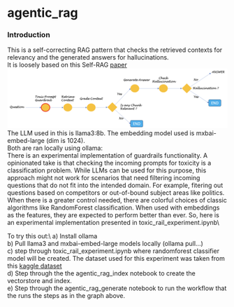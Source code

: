 # agentic_rag

### Introduction
This is a self-correcting RAG pattern that checks the retrieved contexts for relevancy and the generated answers for hallucinations.\
It is loosely based on this Self-RAG [paper](https://arxiv.org/abs/2310.11511)\
<img title="flow"  src="resource/flow.png">\
The LLM used in this is llama3:8b. The embedding model used is mxbai-embed-large (dim is 1024).\
Both are ran locally using ollama:\
There is an experimental implementation of guardrails functionality. A opinionated take is that checking the incoming prompts for toxicity is a classification problem. While LLMs can be used for this purpose, this approach might not work for scenarios that need filtering incoming questions that do not fit into the intended domain. For example, fitering out questions based on competitors or out-of-bound subject areas like politics. When there is a greater control needed, there are colorful choices of classic algorithms like RandomForest classification. When used with embeddings as the features, they are expected to perform better than ever. So, here is an experimental implementation presented in toxic_rail_experiment.ipynb\

To try this out:\\
    a) Install ollama\
    b) Pull llama3 and mxbai-embed-large models locally (ollama pull...)\
    c) step through toxic_rail_experiment.ipynb where randomforest classifier model will be created. The dataset used for this experiment was taken from this [kaggle dataset](https://www.kaggle.com/c/jigsaw-toxic-comment-classification-challenge/data) \
    d) Step through the the agentic_rag_index notebook to create the vectorstore and index.\
    e) Step through the agentic_rag_generate notebook to run the workflow that the runs the steps as in the graph above.
